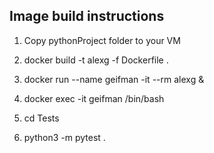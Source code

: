 Image build instructions
------------------------
1. Copy pythonProject folder to your VM

3. docker build -t alexg -f Dockerfile .
4. docker run --name geifman -it --rm alexg &
5. docker exec -it geifman /bin/bash
6. cd Tests
7. python3 -m pytest .
